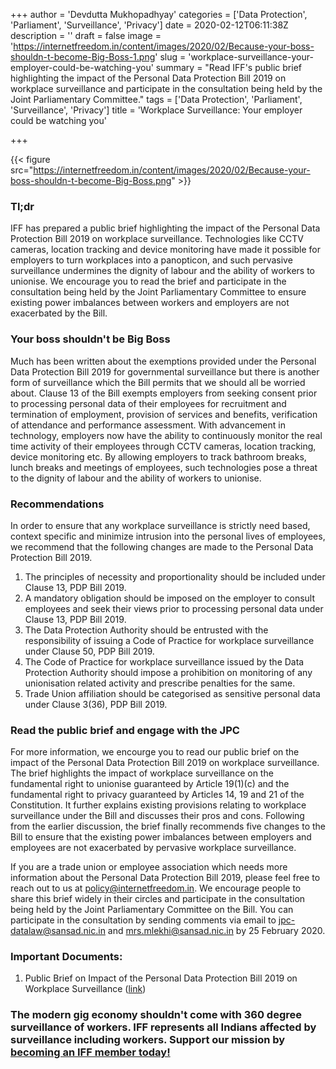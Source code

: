 +++
author = 'Devdutta Mukhopadhyay'
categories = ['Data Protection', 'Parliament', 'Surveillance', 'Privacy']
date = 2020-02-12T06:11:38Z
description = ''
draft = false
image = 'https://internetfreedom.in/content/images/2020/02/Because-your-boss-shouldn-t-become-Big-Boss-1.png'
slug = 'workplace-surveillance-your-employer-could-be-watching-you'
summary = "Read IFF's public brief highlighting the impact of the Personal Data Protection Bill 2019 on workplace surveillance and participate in the consultation being held by the Joint Parliamentary Committee."
tags = ['Data Protection', 'Parliament', 'Surveillance', 'Privacy']
title = 'Workplace Surveillance: Your employer could be watching you'

+++


{{< figure src="https://internetfreedom.in/content/images/2020/02/Because-your-boss-shouldn-t-become-Big-Boss.png" >}}

### Tl;dr

IFF has prepared a public brief highlighting the impact of the Personal Data Protection Bill 2019 on workplace surveillance. Technologies like CCTV cameras, location tracking and device monitoring have made it possible for employers to turn workplaces into a panopticon, and such pervasive surveillance undermines the dignity of labour and the ability of workers to unionise. We encourage you to read the brief and participate in the consultation being held by the Joint Parliamentary Committee to ensure existing power imbalances between workers and employers are not exacerbated by the Bill.

### Your boss shouldn't be Big Boss

Much has been written about the exemptions provided under the Personal Data Protection Bill 2019 for governmental surveillance but there is another form of surveillance which the Bill permits that we should all be worried about. Clause 13 of the Bill exempts employers from seeking consent prior to processing personal data of their employees for recruitment and termination of employment, provision of services and benefits, verification of attendance and performance assessment. With advancement in technology, employers now have the ability to continuously monitor the real time activity of their employees through CCTV cameras, location tracking, device monitoring etc. By allowing employers to track bathroom breaks, lunch breaks and meetings of employees, such technologies pose a threat to the dignity of labour and the ability of workers to unionise.

### Recommendations

In order to ensure that any workplace surveillance is strictly need based, context specific and minimize intrusion into the personal lives of employees, we recommend that the following changes are made to the Personal Data Protection Bill 2019.

1. The principles of necessity and proportionality should be included under Clause 13, PDP Bill 2019.
2. A mandatory obligation should be imposed on the employer to consult employees and seek their views prior to processing personal data under Clause 13, PDP Bill 2019.
3. The Data Protection Authority should be entrusted with the responsibility of issuing a Code of Practice for workplace surveillance under Clause 50, PDP Bill 2019.
4. The Code of Practice for workplace surveillance issued by the Data Protection Authority should impose a prohibition on monitoring of any unionisation related activity and prescribe penalties for the same.
5. Trade Union affiliation should be categorised as sensitive personal data under Clause 3(36), PDP Bill 2019.

### Read the public brief and engage with the JPC

For more information, we encourge you to read our public brief on the impact of the Personal Data Protection Bill 2019 on workplace surveillance. The brief highlights the impact of workplace surveillance on the fundamental right to unionise guaranteed by Article 19(1)(c) and the fundamental right to privacy guaranteed by Articles 14, 19 and 21 of the Constitution. It further explains existing provisions relating to workplace surveillance under the Bill and discusses their pros and cons. Following from the earlier discussion, the brief finally recommends five changes to the Bill to ensure that the existing power imbalances between employers and employees are not exacerbated by pervasive workplace surveillance.

If you are a trade union or employee association which needs more information about the Personal Data Protection Bill 2019, please feel free to reach out to us at policy@internetfreedom.in. We encourage people to share this brief widely in their circles and participate in the consultation being held by the Joint Parliamentary Committee on the Bill. You can participate in the consultation by sending comments via email to [jpc-datalaw@sansad.nic.in](mailto:jpc-datalaw@sansad.nic.in) and [mrs.mlekhi@sansad.nic.in](https://saveourprivacy.in/admin/entries/blog/mrs.mlekhi@sansad.nic.in) by 25 February 2020.

### Important Documents:

1. Public Brief on Impact of the Personal Data Protection Bill 2019 on Workplace Surveillance ([link](https://drive.google.com/file/d/1qjZfNEZjr9ohtGzMXsulzmgsrKXma-Rf/view?usp=sharing))

### The modern gig economy shouldn't come with 360 degree surveillance of workers. IFF represents all Indians affected by surveillance including workers. Support our mission by [becoming an IFF member today!](https://internetfreedom.in/donate/)







